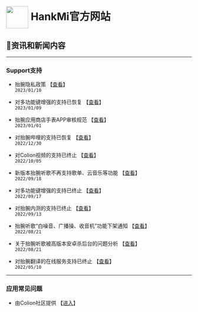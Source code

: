 # [<img src="favicon.ico" width="60" height="60" align="center" />](https://www.hankmi.com) HankMi官方网站
## 📰资讯和新闻内容

***
### Support支持

* 抬腕隐私政策 【[查看](https://www.hankmi.com/support/privacy)】  
`2023/01/10`  

* 对多功能键增强的支持已恢复 【[查看](https://www.hankmi.com/support/news_2301091309)】  
`2023/01/09`  

* 抬腕应用商店手表APP审核规范 【[查看](https://www.hankmi.com/support/appstoredistribute)】  
`2023/01/01`  
  
* 对抬腕哔哩的支持已恢复 【[查看](https://www.hankmi.com/download/wearbili)】  
`2022/12/30`  
  
* 对Colion视频的支持已终止 【[查看](support/Offline_Mobilemedia.md)】  
`2022/10/05`  
  
* 新版本抬腕听歌不再支持歌单、云音乐等功能 【[查看](support/Wearmusic_220918.md)】  
`2022/09/18`  
  
* 对多功能键增强的支持已终止 【[查看](support/Offline_Launcher.md)】  
`2022/09/17`  
  
* 对抬腕内测的支持已终止 【[查看](support/Offline_Wearbeta.md)】  
`2022/09/13`  
  
* 抬腕听歌“白噪音、广播操、收音机”功能下架通知 【[查看](support/Offline_White_noise.md)】  
`2022/08/21`  
  
* 关于抬腕听歌被高版本安卓杀后台的问题分析 【[查看](support/killed_WearMusic.md)】  
`2022/08/21`  
  
* 对抬腕翻译的在线服务支持已终止 【[查看](support/Offline_Translate.md)】  
`2022/05/10`  

***

### 应用常见问题
* 由Colion社区提供 【[进入](https://support.qq.com/products/350783/faqs-more)】
